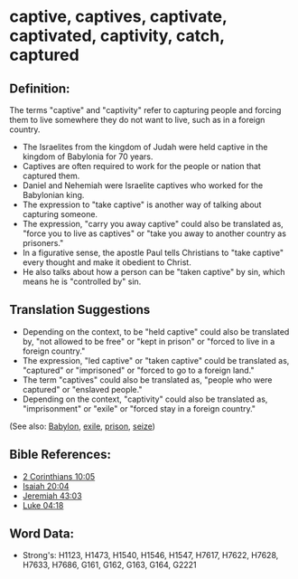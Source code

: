 # captive, captives, captivate, captivated, captivity, catch, captured #

## Definition: ##

The terms "captive" and "captivity" refer to capturing people and forcing them to live somewhere they do not want to live, such as in a foreign country.

* The Israelites from the kingdom of Judah were held captive in the kingdom of Babylonia for 70 years.
* Captives are often required to work for the people or nation that captured them.
* Daniel and Nehemiah were Israelite captives who worked for the Babylonian king.
* The expression to "take captive" is another way of talking about capturing someone.
* The expression, "carry you away captive" could also be translated as, "force you to live as captives" or "take you away to another country as prisoners." 
* In a figurative sense, the apostle Paul tells Christians to "take captive" every thought and make it obedient to Christ.
* He also talks about how a person can be "taken captive" by sin, which means he is "controlled by" sin.

## Translation Suggestions #

* Depending on the context, to be "held captive" could also be translated by, "not allowed to be free" or "kept in prison" or "forced to live in a foreign country."
* The expression, "led captive" or "taken captive" could be translated as, "captured" or "imprisoned" or "forced to go to a foreign land."
* The term "captives" could also be translated as, "people who were captured" or "enslaved people."
* Depending on the context, "captivity" could also be translated as, "imprisonment" or "exile" or "forced stay in a foreign country."

(See also: [Babylon](../names/babylon.md), [exile](../other/exile.md), [prison](../other/prison.md), [seize](../other/seize.md))

## Bible References: ##

* [2 Corinthians 10:05](rc://en/tn/help/2co/10/05)
* [Isaiah 20:04](rc://en/tn/help/isa/20/04)
* [Jeremiah 43:03](rc://en/tn/help/jer/43/03)
* [Luke 04:18](rc://en/tn/help/luk/04/18)

## Word Data: ##

* Strong's: H1123, H1473, H1540, H1546, H1547, H7617, H7622, H7628, H7633, H7686, G161, G162, G163, G164, G2221
